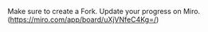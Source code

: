 Make sure to create a Fork. Update your progress on Miro. (https://miro.com/app/board/uXjVNfeC4Kg=/) 

